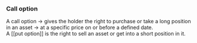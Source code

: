 ### Call option

A call option
-> gives the holder the right to purchase or take a long position in an asset
-> at a specific price on or before a defined date.
<br>
A [[put option]] is the right to sell an asset or get into a short position in it.